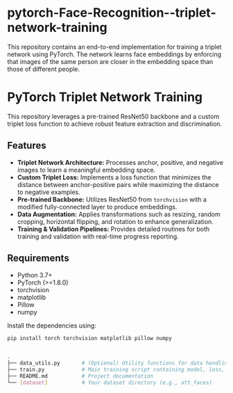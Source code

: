# pytorch-Face-Recognition--triplet-network-training
This repository contains an end-to-end implementation for training a triplet network using PyTorch. The network learns face embeddings by enforcing that images of the same person are closer in the embedding space than those of different people. 
# PyTorch Triplet Network Training

This repository leverages a pre-trained ResNet50 backbone and a custom triplet loss function to achieve robust feature extraction and discrimination.

## Features

- **Triplet Network Architecture:** Processes anchor, positive, and negative images to learn a meaningful embedding space.
- **Custom Triplet Loss:** Implements a loss function that minimizes the distance between anchor-positive pairs while maximizing the distance to negative examples.
- **Pre-trained Backbone:** Utilizes ResNet50 from `torchvision` with a modified fully-connected layer to produce embeddings.
- **Data Augmentation:** Applies transformations such as resizing, random cropping, horizontal flipping, and rotation to enhance generalization.
- **Training & Validation Pipelines:** Provides detailed routines for both training and validation with real-time progress reporting.

## Requirements

- Python 3.7+
- PyTorch (>=1.8.0)
- torchvision
- matplotlib
- Pillow
- numpy

Install the dependencies using:

```bash
pip install torch torchvision matplotlib pillow numpy


.
├── data_utils.py       # (Optional) Utility functions for data handling
├── train.py            # Main training script containing model, loss, and training loop
├── README.md           # Project documentation
└── [dataset]           # Your dataset directory (e.g., att_faces)

